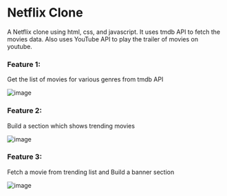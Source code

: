 # Netflix Clone
A Netflix clone using html, css, and javascript. It uses tmdb API to fetch the movies data. Also uses YouTube API  to play the trailer of movies on youtube.

### Feature 1:
Get the list of movies for various genres from tmdb API

![image](https://user-images.githubusercontent.com/62978463/212562209-9314de35-76c1-4176-a143-12adda51759b.png)

### Feature 2:
Build a section which shows trending movies 

![image](https://user-images.githubusercontent.com/62978463/212562257-99d858e8-edc8-442c-a127-b619b43bec70.png)

### Feature 3:
Fetch a movie from trending list and Build a banner section

![image](https://user-images.githubusercontent.com/62978463/212562046-c922c86e-e639-4777-88b5-e3214bf9e0d7.png)
